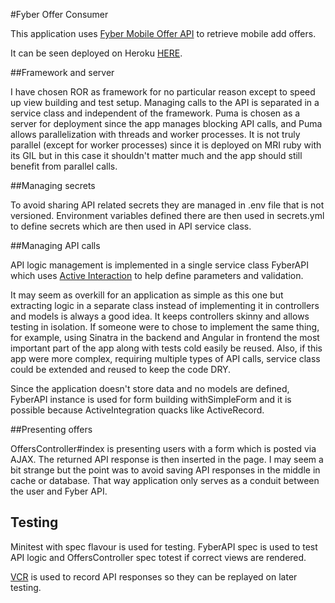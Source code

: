 #Fyber Offer Consumer

This application uses [Fyber Mobile Offer API](http://developer.fyber.com/content/ios/offer-wall/offer-api/) to retrieve mobile add offers.

It can be seen deployed on Heroku [HERE](https://tranquil-crag-4307.herokuapp.com/).

##Framework and server

I have chosen ROR as framework for no particular reason except to speed up view building and test setup. Managing calls to the API is separated in a service class and independent of the framework. Puma is chosen as a server for deployment since the app manages blocking API calls, and Puma allows parallelization with threads and worker processes. It is not truly parallel (except for worker processes) since it is deployed on MRI ruby with its GIL but in this case it shouldn't matter much and the app should still benefit from parallel calls.

##Managing secrets

To avoid sharing API related secrets they are managed in .env file that is not versioned. Environment variables defined there are then used in secrets.yml to define secrets which are then used in API service class.

##Managing API calls

API logic management is implemented in a single service class FyberAPI which uses [Active Interaction](https://github.com/orgsync/active_interaction) to help define parameters and validation. 

It may seem as overkill for an application as simple as this one but extracting logic in a separate class instead of implementing it in controllers and models is always a good idea. It keeps controllers skinny and allows testing in isolation. If someone were to chose to implement the same thing, for example, using Sinatra in the backend and Angular in frontend the most important part of the app along with tests cold easily be reused. Also, if this app were more complex, requiring multiple types of API calls, service class could be extended and reused to keep the code DRY.

Since the application doesn't store data and no models are defined, FyberAPI instance is used for form building withSimpleForm and it is possible because ActiveIntegration quacks like ActiveRecord.

##Presenting offers

OffersController#index is presenting users with a form which is posted via AJAX. The returned API response is then inserted in the page. I may seem a bit strange but the point was to avoid saving API responses in the middle in 
cache or database. That way application only serves as a conduit between the user and Fyber API.

## Testing

Minitest with spec flavour is used for testing. FyberAPI spec is used to test API logic and OffersController spec totest if correct views are rendered. 

[VCR](https://github.com/vcr/vcr) is used to record API responses so they can be replayed on later testing.
